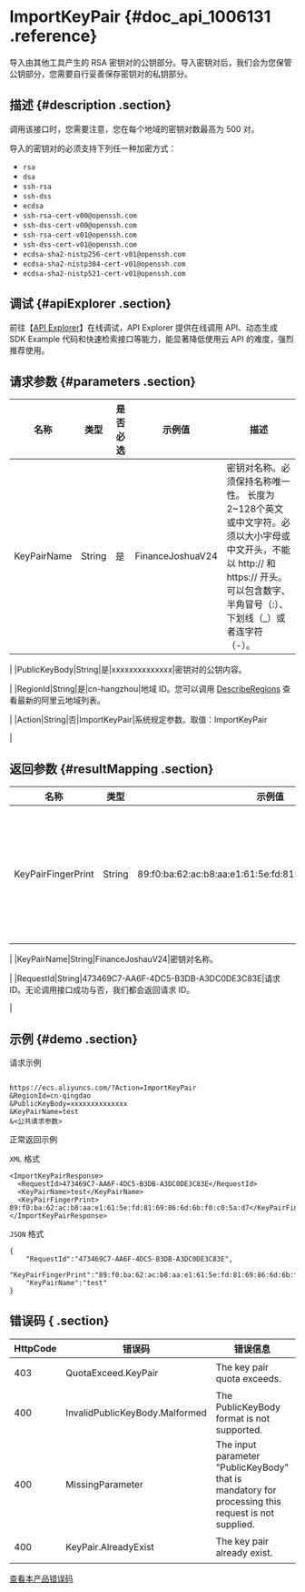 # ImportKeyPair {#doc_api_1006131 .reference}

导入由其他工具产生的 RSA 密钥对的公钥部分。导入密钥对后，我们会为您保管公钥部分，您需要自行妥善保存密钥对的私钥部分。

## 描述 {#description .section}

调用该接口时，您需要注意，您在每个地域的密钥对数最高为 500 对。

导入的密钥对的必须支持下列任一种加密方式：

-   `rsa`
-   `dsa`
-   `ssh-rsa`
-   `ssh-dss`
-   `ecdsa`
-   `ssh-rsa-cert-v00@openssh.com`
-   `ssh-dss-cert-v00@openssh.com`
-   `ssh-rsa-cert-v01@openssh.com`
-   `ssh-dss-cert-v01@openssh.com`
-   `ecdsa-sha2-nistp256-cert-v01@openssh.com`
-   `ecdsa-sha2-nistp384-cert-v01@openssh.com`
-   `ecdsa-sha2-nistp521-cert-v01@openssh.com`

## 调试 {#apiExplorer .section}

前往【[API Explorer](https://api.aliyun.com/#product=Ecs&api=ImportKeyPair)】在线调试，API Explorer 提供在线调用 API、动态生成 SDK Example 代码和快速检索接口等能力，能显著降低使用云 API 的难度，强烈推荐使用。

## 请求参数 {#parameters .section}

|名称|类型|是否必选|示例值|描述|
|--|--|----|---|--|
|KeyPairName|String|是|FinanceJoshuaV24|密钥对名称。必须保持名称唯一性。 长度为2~128个英文或中文字符。必须以大小字母或中文开头，不能以 http:// 和 https:// 开头。可以包含数字、半角冒号（:）、下划线（\_）或者连字符（-）。

 |
|PublicKeyBody|String|是|xxxxxxxxxxxxxx|密钥对的公钥内容。

 |
|RegionId|String|是|cn-hangzhou|地域 ID。您可以调用 [DescribeRegions](~~25609~~) 查看最新的阿里云地域列表。

 |
|Action|String|否|ImportKeyPair|系统规定参数。取值：ImportKeyPair

 |

## 返回参数 {#resultMapping .section}

|名称|类型|示例值|描述|
|--|--|---|--|
|KeyPairFingerPrint|String|89:f0:ba:62:ac:b8:aa:e1:61:5e:fd:81:69:86:6d:6b:f0:c0:5a:d7|密钥对的指纹。根据 RFC4716 定义的公钥指纹格式，采用 MD5 信息摘要算法。更多详情，请参阅 RFC4716。

 |
|KeyPairName|String|FinanceJoshauV24|密钥对名称。

 |
|RequestId|String|473469C7-AA6F-4DC5-B3DB-A3DC0DE3C83E|请求 ID。无论调用接口成功与否，我们都会返回请求 ID。

 |

## 示例 {#demo .section}

请求示例

``` {#request_demo}

https://ecs.aliyuncs.com/?Action=ImportKeyPair
&RegionId=cn-qingdao
&PublicKeyBody=xxxxxxxxxxxxxx
&KeyPairName=test
&<公共请求参数>

```

正常返回示例

`XML` 格式

``` {#xml_return_success_demo}
<ImportKeyPairResponse>
  <RequestId>473469C7-AA6F-4DC5-B3DB-A3DC0DE3C83E</RequestId>
  <KeyPairName>test</KeyPairName>
  <KeyPairFingerPrint> 89:f0:ba:62:ac:b8:aa:e1:61:5e:fd:81:69:86:6d:6b:f0:c0:5a:d7</KeyPairFingerPrint>
</ImportKeyPairResponse>

```

`JSON` 格式

``` {#json_return_success_demo}
{
	"RequestId":"473469C7-AA6F-4DC5-B3DB-A3DC0DE3C83E",
	"KeyPairFingerPrint":"89:f0:ba:62:ac:b8:aa:e1:61:5e:fd:81:69:86:6d:6b:f0:c0:5a:d7",
	"KeyPairName":"test"
}
```

## 错误码 { .section}

|HttpCode|错误码|错误信息|描述|
|--------|---|----|--|
|403|QuotaExceed.KeyPair|The key pair quota exceeds.|密钥对数量已达上限,|
|400|InvalidPublicKeyBody.Malformed|The PublicKeyBody format is not supported.|公钥格式不支持,|
|400|MissingParameter|The input parameter "PublicKeyBody" that is mandatory for processing this request is not supplied.|未提供必需的 PublicKeyBody。|
|400|KeyPair.AlreadyExist|The key pair already exist.|密钥对已存在，请不要重复添加。|

[查看本产品错误码](https://error-center.aliyun.com/status/product/Ecs)

